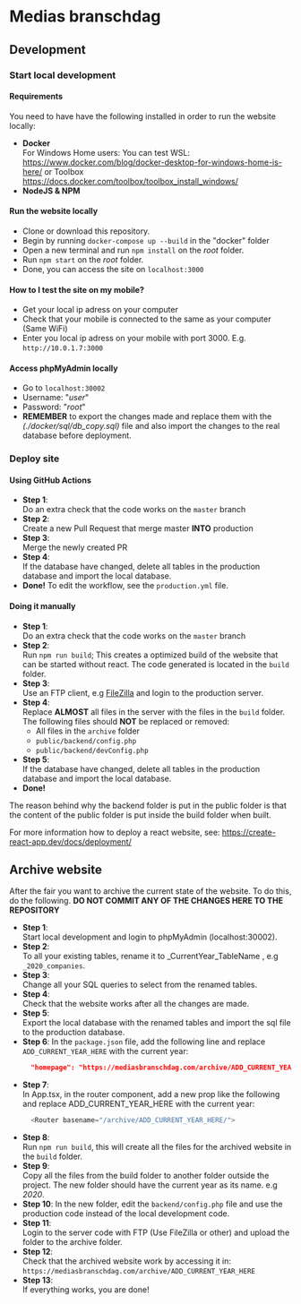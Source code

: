 # Medias branschdag
## Development
### Start local development
#### Requirements
You need to have have the following installed in order to run the website locally:
* **Docker**  
  For Windows Home users: You can test WSL: https://www.docker.com/blog/docker-desktop-for-windows-home-is-here/ or Toolbox
  https://docs.docker.com/toolbox/toolbox_install_windows/
* **NodeJS & NPM**
#### Run the website locally
* Clone or download this repository.
* Begin by running `docker-compose up --build` in the "docker" folder
* Open a new terminal and run `npm install` on the *root* folder. 
* Run `npm start` on the *root* folder. 
* Done, you can access the site on `localhost:3000`
#### How to I test the site on my mobile?
* Get your local ip adress on your computer
* Check that your mobile is connected to the same as your computer (Same WiFi)
* Enter you local ip adress on your mobile with port 3000. E.g. `http://10.0.1.7:3000`
#### Access phpMyAdmin locally
* Go to `localhost:30002`
* Username: "*user*"
* Password: "*root*"
* **REMEMBER** to export the changes made and replace them with the *(./docker/sql/db_copy.sql)* file and also import the changes to the real database before deployment.

### Deploy site
#### Using GitHub Actions
* **Step 1**:  
  Do an extra check that the code works on the `master` branch 
* **Step 2**:  
  Create a new Pull Request that merge master **INTO** production
* **Step 3**:  
  Merge the newly created PR
* **Step 4**:  
  If the database have changed, delete all tables in the production database and import the local database.
* **Done!**
To edit the workflow, see the `production.yml` file.

#### Doing it manually
* **Step 1**:  
  Do an extra check that the code works on the `master` branch
* **Step 2**:  
  Run `npm run build`; This creates a optimized build of the website that can be started without react. The code generated is located in the `build` folder.
* **Step 3**:  
  Use an FTP client, e.g [FileZilla](https://filezilla-project.org/) and login to the production server.
* **Step 4**:  
  Replace **ALMOST** all files in the server with the files in the `build` folder. The following files should **NOT** be replaced or removed:
  * All files in the `archive` folder
  * `public/backend/config.php`
  * `public/backend/devConfig.php`
* **Step 5**:  
  If the database have changed, delete all tables in the production database and import the local database.
* **Done!**

The reason behind why the backend folder is put in the public folder is that the content of the public folder is put inside the build folder when built.

For more information how to deploy a react website, see: https://create-react-app.dev/docs/deployment/

## Archive website
After the fair you want to archive the current state of the website. To do this, do the following. **DO NOT COMMIT ANY OF THE CHANGES HERE TO THE REPOSITORY**
* **Step 1**:  
  Start local development and login to phpMyAdmin (localhost:30002).
* **Step 2**:  
  To all your existing tables, rename it to _CurrentYear_TableName , e.g `_2020_companies`.
* **Step 3**:  
  Change all your SQL queries to select from the renamed tables.
* **Step 4**:  
  Check that the website works after all the changes are made.
* **Step 5**:  
  Export the local database with the renamed tables and import the sql file to the production database.
* **Step 6**:
  In the `package.json` file, add the following line and replace `ADD_CURRENT_YEAR_HERE` with the current year: 
  ```json
    "homepage": "https://mediasbranschdag.com/archive/ADD_CURRENT_YEAR_HERE",
  ``` 
* **Step 7**:  
  In App.tsx, in the router component, add a new prop like the following and replace ADD_CURRENT_YEAR_HERE with the current year:  
  ```typescript
    <Router basename="/archive/ADD_CURRENT_YEAR_HERE/">
  ```
* **Step 8**:  
  Run `npm run build`, this will create all the files for the archived website in the `build` folder.
* **Step 9**:  
  Copy all the files from the build folder to another folder outside the project. The new folder should have the current year as its name. e.g *2020*.
* **Step 10**:
  In the new folder, edit the `backend/config.php` file and use the production code instead of the local development code.
* **Step 11**:  
  Login to the server code with FTP (Use FileZilla or other) and upload the folder to the archive folder.
* **Step 12**:  
  Check that the archived website work by accessing it in: `https://mediasbranschdag.com/archive/ADD_CURRENT_YEAR_HERE`
* **Step 13**:  
  If everything works, you are done!

